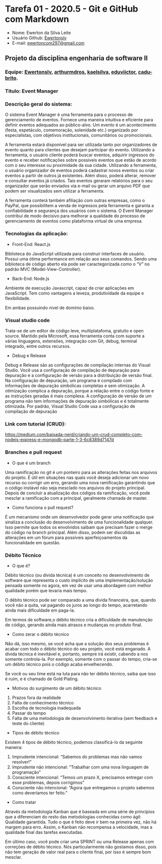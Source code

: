 # Tarefa 01 - 2020.5 - Git e GitHub com Markdown

- Nome: Ewerton da Silva Leite
- Usuário Github: [Ewertonslv](github.com/Ewertonslv)
- E-mail: ewertoncom297@gmail.com


## Projeto da disciplina engenharia de software II
### Equipe: [Ewertonslv](https://github.com/Ewertonslv), [arthurmdros](https://github.com/arthurmdros), [kaelsilva](https://github.com/kaelsilva), [eduviictor](https://github.com/eduviictor), [cadu-brito](https://github.com/cadu-brito).
### Titulo: Event Manager  
### Descrição geral do sistema: 
O sistema Event Manager é uma ferramenta para o processo de gerenciamento de eventos. Fornece uma maneira intuitiva e eficiente para definir eventos adequados ao público-alvo. Um evento é um acontecimento (festa, espetáculo, comemoração, solenidade etc.) organizado por especialistas, com objetivos institucionais, comunitários ou promocionais.

A ferramenta estará disponível para ser utilizada tanto por organizadores de evento quanto para clientes que desejam participar do evento. Utilizando a ferramenta, o usuário cliente poderá buscar eventos, adquirir ingressos do evento e receber notificações sobre possíveis eventos que estão de acordo com o seu interesse ou proximidade da sua cidade. Utilizando a ferramenta, o usuário organizador de eventos poderá cadastrar novos eventos ou criar eventos a partir de outros já existentes. Além disso, poderá alterar, remover e consultar eventos já criados. Tais eventos geraram relatórios para o seu organizador que serão enviados via e-mail ou gerar um arquivo PDF que podem ser visualizados sem utilizar a ferramenta.

A ferramenta conterá também afiliação com outras empresas, como o PayPal, que possibilitem a venda de ingressos pela ferramenta e garanta a confiabilidade e segurança dos usuários com o sistema. O Event Manager contribui de modo decisivo para melhorar a qualidade do processo de gerenciamento de eventos como plataforma virtual de uma empresa.

### Tecnologias da aplicação:
- Front-End: React.js

Biblioteca do JavaScript utilizada para construir interfaces de usuário. Possui uma ótima performance em relação aos seus comandos. Sendo uma biblioteca de código aberto ela pode ser caractegorizada como o “V” no padrão MVC (Model-View-Controller). 
- Back-End: Node.js

Ambiente de execução Javascript, capaz de criar aplicações em JavaScript. Tem como vantagens a leveza, produtividade da equipe e flexibilidade.  

Em ambas possuindo nivel de domínio baixo. 

### Visual studio code
Trata-se de um editor de código leve, multiplatafoma, gratuito e open source. Mantido pela Microsoft, essa ferramenta conta com suporte a várias linguagens, extensões, integração com Git, debug, terminal integrado, entre outros recursos. 
- Debug e Release

Debug e Release são as configurações de compilação internas do Visual Studio. Você usa a configuração de compilação de depuração para depuração e a configuração de versão para a distribuição de versão final.
Na configuração de depuração, um programa é compilado com informações de depuração simbólicas completas e sem otimização. A otimização complica a depuração, porque a relação entre o código fonte e as instruções geradas é mais complexa. A configuração de versão de um programa não tem informações de depuração simbólicas e é totalmente otimizada.
Por padrão, Visual Studio Code usa a configuração de compilação de depuração

### Link com tutorial (CRUD):
https://medium.com/baixada-nerd/criando-um-crud-completo-com-nodejs-express-e-mongodb-parte-1-3-6c8389d7147d

### Branches e pull request
- O que é um branch

Uma ramificação no git é um ponteiro para as alterações feitas nos arquivos do projeto. É útil em situações nas quais você deseja adicionar um novo recurso ou corrigir um erro, gerando uma nova ramificação garantindo que o código instável não seja mesclado nos arquivos do projeto principal. Depois de concluir a atualização dos códigos da ramificação, você pode mesclar a ramificação com a principal, geralmente chamada de master.
- Como funciona o pull request?

É um mecanismo onde um desenvolvedor pode gerar uma notificação que sinaliza a conclusão do desenvolvimento de uma funcionalidade qualquer. Isso permite que todos os envolvidos saibam que precisam fazer o merge do código na branch principal. Além disso, podem ser discutidas as alterações em um fórum para possíveis aperfeiçoamentos da funcionalidade em questão.
### Débito Técnico
- O que é?

Débito técnico (ou dívida técnica) é um conceito no desenvolvimento de software que representa o custo implícito de uma implementação/solução pensada somente no agora, em vez de usar uma abordagem com melhor qualidade porém que levaria mais tempo.

O débito técnico pode ser comparado a uma dívida financeira, que, quando você não a quita, vai pagando os juros ao longo do tempo, acarretando ainda mais dificuldade em paga-la.

Em termos de software,o débito técnico cria a dificuldade de manutenção de código, gerando ainda mais atrasos e mudanças no produto final.
- Como zerar o débito técnico

Não dá, isso mesmo, se você acha que a solução dos seus problemas é acabar com todo o débito técnico do seu projeto, você está enganado. A dívida técnica é inevitável e, portanto, sempre irá existir, cabendo a nos somente controla-la. Por exemplo, somente com o passar do tempo, cria-se um débito técnico pois o código acaba envelhecendo.

Se você ou seu time está na luta para não ter débito técnico, saiba que isso é ruim, e é chamado de Gold Plating.

- Motivos do surgimento de um débito técnico
1. Prazos fora da realidade
2. Falta de conhecimento técnico
3. Escolha de tecnologia inadequada
4. Passar do tempo
5. Falta de uma metodologia de desenvolvimento iterativa (sem feedback e teste do cliente)

- Tipos de débito técnico

Existem 4 tipos de débito técnico, podemos classificá-lo da seguinte maneira:
1. Imprudente intencional: “Sabemos do problemas mas não vamos resolver!”
2. Imprudente não intencional: “Trabalhar com uma nova linguagem de programação”
3. Consciente intencional: “Temos um prazo X, precisamos entregar com esse problemas, depois corrigimos”
4. Consciente não intencional: “Agora que entregamos o projeto sabemos como deveríamos ter feito.”

- Como tratar

Através da metodologia Kanban que é baseada em uma série de princípios que a diferenciam do resto das metodologias conhecidas como ágil: Qualidade garantida. Tudo o que é feito deve ir bem na primeira vez, não há margem para erro. Assim, o Kanban não recompensa a velocidade, mas a qualidade final das tarefas executadas.

Em último caso, você pode criar uma SPRINT ou uma Release apenas com correções de débito técnico. Nós particularmente não gostamos disso, pois não tem geração de valor real para o cliente final, por isso é sempre bom mesclar.
